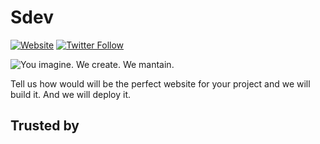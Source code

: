 # Sdev

[![Website](https://img.shields.io/website?label=sdev.gg&style=for-the-badge&url=https%3A%2F%2Fsdev.gg)](https://sdev.gg)
[![Twitter Follow](https://img.shields.io/twitter/follow/SdevGG?color=1DA1F2&logo=twitter&style=for-the-badge)](https://twitter.com/intent/follow?original_referer=https%3A%2F%2Fgithub.com%2FSdev-gg&screen_name=SdevGG)

![You imagine. We create. We mantain.](/assets/title.gif)

Tell us how would will be the perfect website for your project and we will build it. And we will deploy it.

## Trusted by

<div>
